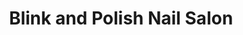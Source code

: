 ---
title: "Blink and Polish Nail Salon"
url: /chicago/blink-and-polish-nail-salon/
shop: beauty
---